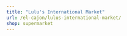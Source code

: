 ```yaml
---
title: "Lulu's International Market"
url: /el-cajon/lulus-international-market/
shop: supermarket
---
```

